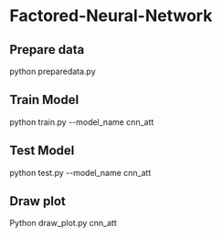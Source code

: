 # Factored-Neural-Network

## Prepare data
python preparedata.py

## Train Model

python train.py --model_name cnn_att

## Test Model

python test.py --model_name cnn_att

## Draw plot

Python draw_plot.py cnn_att

